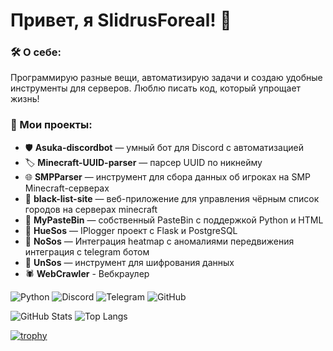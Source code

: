 # Привет, я SlidrusForeal! 🚀

### 🛠 О себе:
Программирую разные вещи, автоматизирую задачи и создаю удобные инструменты для серверов. Люблю писать код, который упрощает жизнь!

### 🔧 Мои проекты:
- 🛡 **Asuka-discordbot** — умный бот для Discord с автоматизацией
- 🏷 **Minecraft-UUID-parser** — парсер UUID по никнейму
- 🌐 **SMPParser** — инструмент для сбора данных об игроках на  SMP Minecraft-серверах
- 🚫 **black-list-site** — веб-приложение для управления чёрным список городов на серверах minecraft
- 📝 **MyPasteBin** — собственный PasteBin с поддержкой Python и HTML
- 🎨 **HueSos** — IPlogger проект с Flask и PostgreSQL
- 🤖 **NoSos** — Интеграция heatmap с аномалиями передвижения интеграция с telegram ботом
- 🔐 **UnSos** — инструмент для шифрования данных
- 🕷️ **WebCrawler** - Вебкраулер

![Python](https://img.shields.io/badge/Python-3.12-blue?style=for-the-badge&logo=python)
![Discord](https://img.shields.io/badge/Discord-Bot-5865F2?style=for-the-badge&logo=discord&logoColor=white)
![Telegram](https://img.shields.io/badge/Telegram-2CA5E0?style=for-the-badge&logo=telegram&logoColor=white)
![GitHub](https://img.shields.io/badge/GitHub-Profile-black?style=for-the-badge&logo=github)

![GitHub Stats](https://github-readme-stats.vercel.app/api?username=SlidrusForeal&show_icons=true&theme=radical) ![Top Langs](https://github-readme-stats.vercel.app/api/top-langs/?username=SlidrusForeal&layout=compact&theme=tokyonight)

[![trophy](https://github-profile-trophy.vercel.app/?username=SlidrusForeal&theme=dracula)](https://github.com/ryo-ma/github-profile-trophy)

